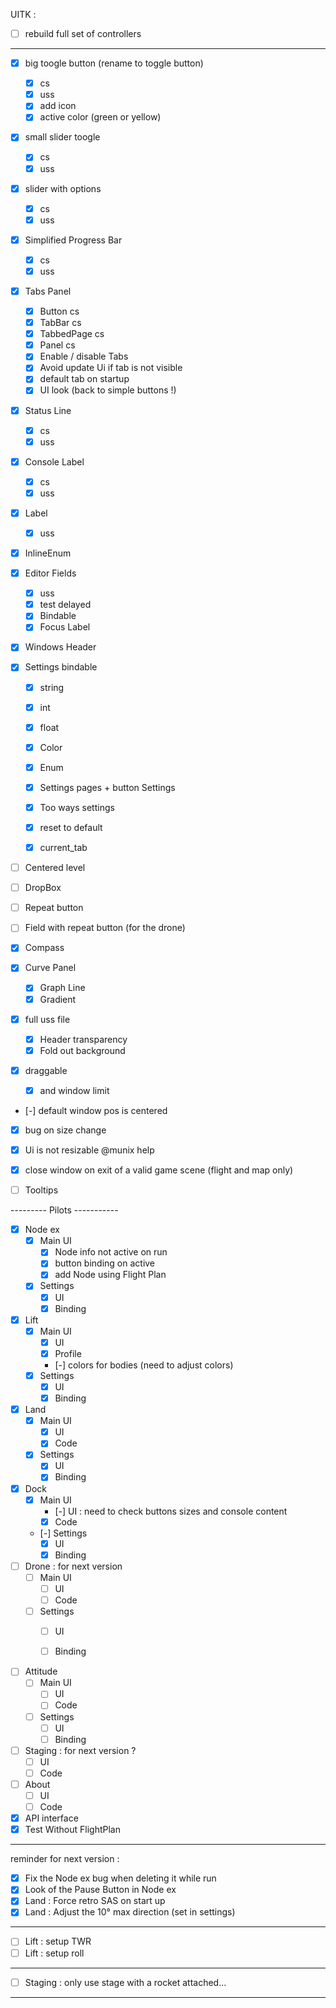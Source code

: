 UITK :

* [ ] rebuild full set of controllers
----------------------------------------

* [x] big toogle button (rename to toggle button)
    * [x] cs
    * [x] uss
    * [x] add icon
    * [x] active color (green or yellow)
* [x] small slider toogle
    * [x] cs
    * [x] uss
* [x] slider with options
    * [x] cs
    * [x] uss
* [x] Simplified Progress Bar
    * [x] cs
    * [x] uss
* [x] Tabs Panel
    * [x] Button cs
    * [x] TabBar cs
    * [x] TabbedPage cs
    * [x] Panel cs
    * [x] Enable / disable Tabs
    * [x] Avoid update Ui if tab is not visible
    * [x] default tab on startup
    * [x] UI look (back to simple buttons !)
* [x] Status Line
    * [x] cs
    * [x] uss
* [x] Console Label
    * [x] cs
    * [x] uss
* [x] Label
    * [x] uss
* [x] InlineEnum
* [x] Editor Fields 
    * [x] uss
    * [x] test delayed
    * [x] Bindable
    * [x] Focus Label

* [x] Windows Header

* [x] Settings bindable
    * [x] string
    * [x] int
    * [x] float
    * [x] Color
    * [x] Enum

    * [x] Settings pages + button Settings 
    * [x] Too ways settings
    * [x] reset to default
    * [x] current_tab


* [ ] Centered level
* [ ] DropBox
* [ ] Repeat button
* [ ] Field with repeat button (for the drone)

* [x] Compass
* [x] Curve Panel
    * [x] Graph Line
    * [x] Gradient

* [x]  full uss file
    * [x] Header transparency
    * [x] Fold out background

* [x] draggable 
  * [x] and window limit

* [-] default window pos is centered
* [x] bug on size change
* [x] Ui is not resizable @munix help

* [x] close window on exit of a valid game scene (flight and map only)
* [ ] Tooltips

--------- Pilots -----------
* [x] Node ex 
  * [x] Main UI
    * [x] Node info not active on run
    * [x] button binding on active
    * [x] add Node using Flight Plan
  * [x] Settings
    * [x] UI
    * [x] Binding

* [x] Lift
  * [x] Main UI
    * [x] UI
    * [x] Profile
    * [-] colors for bodies (need to adjust colors)
  * [x] Settings
    * [x] UI
    * [x] Binding  

* [x] Land
  * [x] Main UI
    * [x] UI
    * [x] Code
  * [x] Settings
    * [x] UI
    * [x] Binding  

* [x] Dock
  * [x] Main UI
    * [-] UI : need to check buttons sizes and console content
    * [x] Code
  * [-] Settings
    * [x] UI
    * [x] Binding  

* [ ] Drone : for next version
  * [ ] Main UI
    * [ ] UI
    * [ ] Code
  * [ ] Settings
    * [ ] UI
    * [ ] Binding  


* [ ] Attitude
  * [ ] Main UI
    * [ ] UI
    * [ ] Code
  * [ ] Settings
    * [ ] UI
    * [ ] Binding  

* [ ] Staging : for next version ?
  * [ ] UI
  * [ ] Code

* [ ] About
  * [ ] UI
  * [ ] Code

* [x] API interface
* [x] Test Without FlightPlan

----------------------------

reminder for next version : 

* [x] Fix the Node ex bug when deleting it while run
* [x] Look of the Pause Button in Node ex
* [x] Land : Force retro SAS on start up
* [x] Land : Adjust the 10° max direction (set in settings)

-------------

* [ ] Lift : setup TWR
* [ ] Lift : setup roll

-------------
* [ ] Staging : only use stage with a rocket attached...
-------------




 

